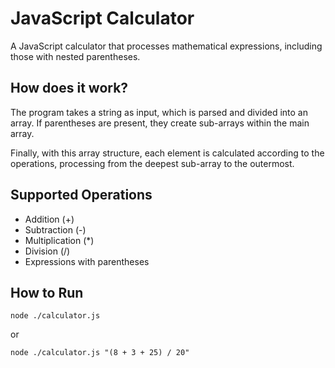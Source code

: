 # JavaScript Calculator

A JavaScript calculator that processes mathematical expressions, including those with nested parentheses.

## How does it work?
The program takes a string as input, which is parsed and divided into an array.
If parentheses are present, they create sub-arrays within the main array.

Finally, with this array structure, each element is calculated according to the operations, processing from the deepest sub-array to the outermost.


## Supported Operations

- Addition (+)
- Subtraction (-)
- Multiplication (*)
- Division (/)
- Expressions with parentheses

## How to Run

```
node ./calculator.js
```

or

```
node ./calculator.js "(8 + 3 + 25) / 20"
```
